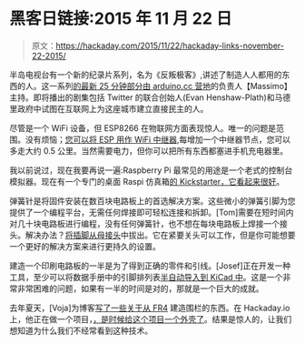 # 黑客日链接:2015 年 11 月 22 日

> 原文：<https://hackaday.com/2015/11/22/hackaday-links-november-22-2015/>

半岛电视台有一个新的纪录片系列，名为《反叛极客》,讲述了制造人人都用的东西的人。这一系列[的最新 25 分钟部分由 arduino.cc 营地](http://www.aljazeera.com/programmes/rebelgeeks/)的负责人【Massimo】主持。即将播出的剧集包括 Twitter 的联合创始人(Evan Henshaw-Plath)和马德里政府中试图在互联网上为这座城市建立直接民主的人。

尽管是一个 WiFi 设备，但 ESP8266 在物联网方面表现惊人。唯一的问题是范围。没有烦恼；[您可以将 ESP 用作 WiFi 中继器](http://iotests.blogspot.fr/2015/11/extend-range-of-esp8266-as-wide-as-you.html),每增加一个中继器节点，您可以多走大约 0.5 公里。当然需要电力，但你可以把所有东西都塞进手机充电器里。

我以前说过，现在我要再说一遍:Raspberry Pi 最常见的用途是一个老式的控制台模拟器。现在有一个专门的桌面 Raspi 仿真箱[的 Kickstarter，它看起来很好](https://www.kickstarter.com/projects/34683765/the-starforce-pi-electronic-tabletop-mini-arcade)。

弹簧针是将固件安装在数百块电路板上的首选解决方案。这些微小的弹簧引脚为您提供了一个编程平台，无需任何焊接即可轻松连接和拆卸。[Tom]需要在短时间内对几十块电路板进行编程，没有任何弹簧针，也不想在每块电路板上焊接一个接头。解决办法？[将插脚从母接头](https://hackaday.io/project/8513-quick-connection-hack)中拔出。它在紧要关头可以工作，但是你可能想要一个更好的解决方案来进行更持久的设置。

建造一个印刷电路板的一半是为了得到正确的零件和引线。[Josef]正在开发一种工具，至少可以将数据手册中的引脚排列表[半自动导入到 KiCad 中](http://blog.atx.name/kicad-import-pdf-pinouts/)。这是一个非常非常困难的问题，如果有一半的时间是对的，那就是一个巨大的成就。

去年夏天，[Voja]为博客[写了一些关于从 FR4](http://hackaday.com/2015/06/03/how-to-build-beautiful-enclosures-from-fr4-aka-pcbs/) 建造围栏的东西。在 Hackaday.io 上，他正在做一个项目，[，是时候给这个项目一个外壳了](https://hackaday.io/project/5588-hardware-password-manager/log/23341-version-b-prototype)。结果是惊人的，让我们想知道为什么我们不经常看到这种技术。